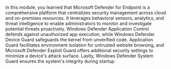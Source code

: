 In this module, you learned that Microsoft Defender for Endpoint is a comprehensive platform that centralizes security management across cloud and on-premises resources. It leverages behavioral sensors, analytics, and threat intelligence to enable administrators to monitor and investigate potential threats proactively. Windows Defender Application Control defends against unauthorized app execution, while Windows Defender Device Guard safeguards the kernel from unverified code. Application Guard facilitates environment isolation for untrusted website browsing, and Microsoft Defender Exploit Guard offers additional security settings to minimize a device's attack surface. Lastly, Windows Defender System Guard ensures the system's integrity during startup.